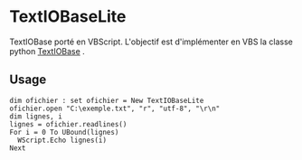 # TextIOBaseLite
TextIOBase porté en VBScript. L'objectif est d'implémenter en VBS la classe python [TextIOBase](https://docs.python.org/fr/3/library/io.html#id1) .

## Usage

    dim ofichier : set ofichier = New TextIOBaseLite
    ofichier.open "C:\exemple.txt", "r", "utf-8", "\r\n"
    dim lignes, i
    lignes = ofichier.readlines()
    For i = 0 To UBound(lignes)
      WScript.Echo lignes(i)
    Next
